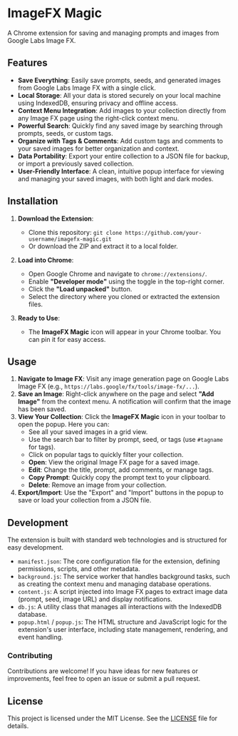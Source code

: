 # ImageFX Magic

A Chrome extension for saving and managing prompts and images from Google Labs Image FX.

## Features

- **Save Everything**: Easily save prompts, seeds, and generated images from Google Labs Image FX with a single click.
- **Local Storage**: All your data is stored securely on your local machine using IndexedDB, ensuring privacy and offline access.
- **Context Menu Integration**: Add images to your collection directly from any Image FX page using the right-click context menu.
- **Powerful Search**: Quickly find any saved image by searching through prompts, seeds, or custom tags.
- **Organize with Tags & Comments**: Add custom tags and comments to your saved images for better organization and context.
- **Data Portability**: Export your entire collection to a JSON file for backup, or import a previously saved collection.
- **User-Friendly Interface**: A clean, intuitive popup interface for viewing and managing your saved images, with both light and dark modes.

## Installation

1.  **Download the Extension**:
    *   Clone this repository: `git clone https://github.com/your-username/imagefx-magic.git`
    *   Or download the ZIP and extract it to a local folder.

2.  **Load into Chrome**:
    *   Open Google Chrome and navigate to `chrome://extensions/`.
    *   Enable **"Developer mode"** using the toggle in the top-right corner.
    *   Click the **"Load unpacked"** button.
    *   Select the directory where you cloned or extracted the extension files.

3.  **Ready to Use**:
    *   The **ImageFX Magic** icon will appear in your Chrome toolbar. You can pin it for easy access.

## Usage

1.  **Navigate to Image FX**: Visit any image generation page on Google Labs Image FX (e.g., `https://labs.google/fx/tools/image-fx/...`).
2.  **Save an Image**: Right-click anywhere on the page and select **"Add Image"** from the context menu. A notification will confirm that the image has been saved.
3.  **View Your Collection**: Click the **ImageFX Magic** icon in your toolbar to open the popup. Here you can:
    *   See all your saved images in a grid view.
    *   Use the search bar to filter by prompt, seed, or tags (use `#tagname` for tags).
    *   Click on popular tags to quickly filter your collection.
    *   **Open**: View the original Image FX page for a saved image.
    *   **Edit**: Change the title, prompt, add comments, or manage tags.
    *   **Copy Prompt**: Quickly copy the prompt text to your clipboard.
    *   **Delete**: Remove an image from your collection.
4.  **Export/Import**: Use the "Export" and "Import" buttons in the popup to save or load your collection from a JSON file.

## Development

The extension is built with standard web technologies and is structured for easy development.

*   `manifest.json`: The core configuration file for the extension, defining permissions, scripts, and other metadata.
*   `background.js`: The service worker that handles background tasks, such as creating the context menu and managing database operations.
*   `content.js`: A script injected into Image FX pages to extract image data (prompt, seed, image URL) and display notifications.
*   `db.js`: A utility class that manages all interactions with the IndexedDB database.
*   `popup.html` / `popup.js`: The HTML structure and JavaScript logic for the extension's user interface, including state management, rendering, and event handling.

### Contributing

Contributions are welcome! If you have ideas for new features or improvements, feel free to open an issue or submit a pull request.

## License

This project is licensed under the MIT License. See the [LICENSE](LICENSE) file for details.
